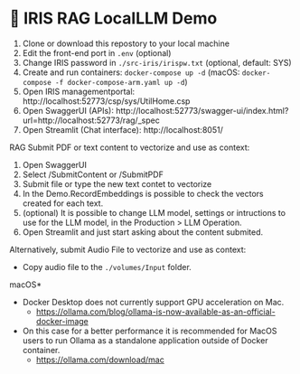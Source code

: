 # 🤖 IRIS RAG LocalLLM Demo 
 1. Clone or download this repostory to your local machine
 2. Edit the front-end port in `.env` (optional)
 3. Change IRIS password in `./src-iris/irispw.txt` (optional, default: SYS)
 4. Create and run containers: `docker-compose up -d` (macOS: `docker-compose -f docker-compose-arm.yaml up -d`)
 5. Open IRIS managementportal: http://localhost:52773/csp/sys/UtilHome.csp
 6. Open SwaggerUI (APIs): http://localhost:52773/swagger-ui/index.html?url=http://localhost:52773/rag/_spec
 7. Open Streamlit (Chat interface): http://localhost:8051/

RAG
 Submit PDF or text content to vectorize and use as context:
 1. Open SwaggerUI
 2. Select /SubmitContent or /SubmitPDF
 3. Submit file or type the new text contet to vectorize
 4. In the Demo.RecordEmbeddings is possible to check the vectors created for each text.
 5. (optional) It is possible to change LLM model, settings or intructions to use for the LLM model, in the Production > LLM Operation.
 6. Open Streamlit and just start asking about the content submited.
 
 Alternatively, submit Audio File to vectorize and use as context:
 - Copy audio file to the `./volumes/Input` folder.

macOS*
 - Docker Desktop does not currently support GPU acceleration on Mac.
   - https://ollama.com/blog/ollama-is-now-available-as-an-official-docker-image
 - On this case for a better performance it is recommended for MacOS users to run Ollama as a standalone application outside of Docker container.
   - https://ollama.com/download/mac
